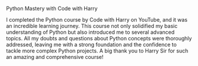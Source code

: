 Python Mastery with Code with Harry


I completed the Python course by Code with Harry on YouTube, and it was an incredible learning journey. This course not only solidified my basic understanding of Python but also introduced me to several advanced topics. All my doubts and questions about Python concepts were thoroughly addressed, leaving me with a strong foundation and the confidence to tackle more complex Python projects. A big thank you to Harry Sir for such an amazing and comprehensive course!
